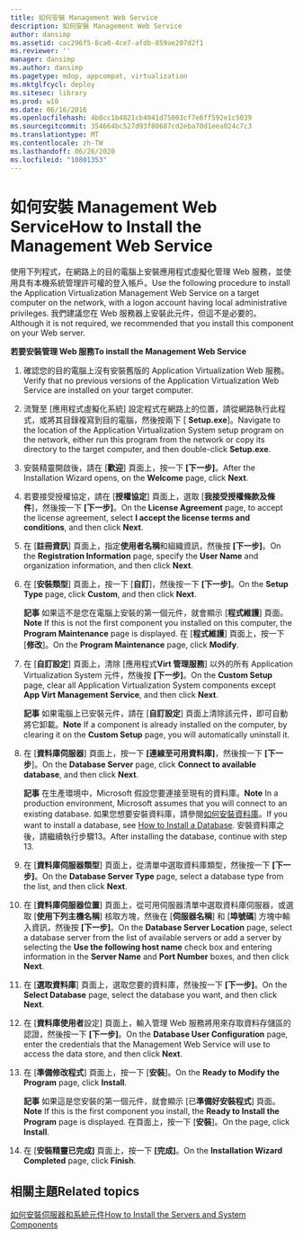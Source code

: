 ```yaml
---
title: 如何安裝 Management Web Service
description: 如何安裝 Management Web Service
author: dansimp
ms.assetid: cac296f5-8ca0-4ce7-afdb-859ae207d2f1
ms.reviewer: ''
manager: dansimp
ms.author: dansimp
ms.pagetype: mdop, appcompat, virtualization
ms.mktglfcycl: deploy
ms.sitesec: library
ms.prod: w10
ms.date: 06/16/2016
ms.openlocfilehash: 4b8cc1b4821cb4041d75003cf7e6ff592e1c5039
ms.sourcegitcommit: 354664bc527d93f80687cd2eba70d1eea024c7c3
ms.translationtype: MT
ms.contentlocale: zh-TW
ms.lasthandoff: 06/26/2020
ms.locfileid: "10801353"
---
```

# <span data-ttu-id="a3de7-103">如何安裝 Management Web Service</span><span class="sxs-lookup"><span data-stu-id="a3de7-103">How to Install the Management Web Service</span></span>


<span data-ttu-id="a3de7-104">使用下列程式，在網路上的目的電腦上安裝應用程式虛擬化管理 Web 服務，並使用具有本機系統管理許可權的登入帳戶。</span><span class="sxs-lookup"><span data-stu-id="a3de7-104">Use the following procedure to install the Application Virtualization Management Web Service on a target computer on the network, with a logon account having local administrative privileges.</span></span> <span data-ttu-id="a3de7-105">我們建議您在 Web 服務器上安裝此元件，但這不是必要的。</span><span class="sxs-lookup"><span data-stu-id="a3de7-105">Although it is not required, we recommended that you install this component on your Web server.</span></span>

**<span data-ttu-id="a3de7-106">若要安裝管理 Web 服務</span><span class="sxs-lookup"><span data-stu-id="a3de7-106">To install the Management Web Service</span></span>**

1.  <span data-ttu-id="a3de7-107">確認您的目的電腦上沒有安裝舊版的 Application Virtualization Web 服務。</span><span class="sxs-lookup"><span data-stu-id="a3de7-107">Verify that no previous versions of the Application Virtualization Web Service are installed on your target computer.</span></span>

2.  <span data-ttu-id="a3de7-108">流覽至 [應用程式虛擬化系統] 設定程式在網路上的位置，請從網路執行此程式，或將其目錄複寫到目的電腦，然後按兩下 [ **Setup.exe**]。</span><span class="sxs-lookup"><span data-stu-id="a3de7-108">Navigate to the location of the Application Virtualization System setup program on the network, either run this program from the network or copy its directory to the target computer, and then double-click **Setup.exe**.</span></span>

3.  <span data-ttu-id="a3de7-109">安裝精靈開啟後，請在 [**歡迎**] 頁面上，按一下 **[下一步]**。</span><span class="sxs-lookup"><span data-stu-id="a3de7-109">After the Installation Wizard opens, on the **Welcome** page, click **Next**.</span></span>

4.  <span data-ttu-id="a3de7-110">若要接受授權協定，請在 [**授權協定**] 頁面上，選取 [**我接受授權條款及條件**]，然後按一下 **[下一步]**。</span><span class="sxs-lookup"><span data-stu-id="a3de7-110">On the **License Agreement** page, to accept the license agreement, select **I accept the license terms and conditions**, and then click **Next**.</span></span>

5.  <span data-ttu-id="a3de7-111">在 [**註冊資訊**] 頁面上，指定**使用者名稱**和組織資訊，然後按 **[下一步]**。</span><span class="sxs-lookup"><span data-stu-id="a3de7-111">On the **Registration Information** page, specify the **User Name** and organization information, and then click **Next**.</span></span>

6.  <span data-ttu-id="a3de7-112">在 [**安裝類型**] 頁面上，按一下 [**自訂**]，然後按一下 **[下一步]**。</span><span class="sxs-lookup"><span data-stu-id="a3de7-112">On the **Setup Type** page, click **Custom**, and then click **Next**.</span></span>

    <span data-ttu-id="a3de7-113">**記事** 如果這不是您在電腦上安裝的第一個元件，就會顯示 [**程式維護**] 頁面。</span><span class="sxs-lookup"><span data-stu-id="a3de7-113">**Note** If this is not the first component you installed on this computer, the **Program Maintenance** page is displayed.</span></span> <span data-ttu-id="a3de7-114">在 [**程式維護**] 頁面上，按一下 [**修改**]。</span><span class="sxs-lookup"><span data-stu-id="a3de7-114">On the **Program Maintenance** page, click **Modify**.</span></span>

     

7.  <span data-ttu-id="a3de7-115">在 [**自訂設定**] 頁面上，清除 [應用程式**Virt 管理服務**] 以外的所有 Application Virtualization System 元件，然後按 **[下一步]**。</span><span class="sxs-lookup"><span data-stu-id="a3de7-115">On the **Custom Setup** page, clear all Application Virtualization System components except **App Virt Management Service**, and then click **Next**.</span></span>

    <span data-ttu-id="a3de7-116">**記事** 如果電腦上已安裝元件，請在 [**自訂設定**] 頁面上清除該元件，即可自動將它卸載。</span><span class="sxs-lookup"><span data-stu-id="a3de7-116">**Note** If a component is already installed on the computer, by clearing it on the **Custom Setup** page, you will automatically uninstall it.</span></span>

     

8.  <span data-ttu-id="a3de7-117">在 [**資料庫伺服器**] 頁面上，按一下 **[連線至可用資料庫]**，然後按一下 **[下一步**]。</span><span class="sxs-lookup"><span data-stu-id="a3de7-117">On the **Database Server** page, click **Connect to available database**, and then click **Next**.</span></span>

    <span data-ttu-id="a3de7-118">**記事** 在生產環境中，Microsoft 假設您要連接至現有的資料庫。</span><span class="sxs-lookup"><span data-stu-id="a3de7-118">**Note** In a production environment, Microsoft assumes that you will connect to an existing database.</span></span> <span data-ttu-id="a3de7-119">如果您想要安裝資料庫，請參閱[如何安裝資料庫](how-to-install-a-database.md)。</span><span class="sxs-lookup"><span data-stu-id="a3de7-119">If you want to install a database, see [How to Install a Database](how-to-install-a-database.md).</span></span> <span data-ttu-id="a3de7-120">安裝資料庫之後，請繼續執行步驟13。</span><span class="sxs-lookup"><span data-stu-id="a3de7-120">After installing the database, continue with step 13.</span></span>

     

9.  <span data-ttu-id="a3de7-121">在 [**資料庫伺服器類型**] 頁面上，從清單中選取資料庫類型，然後按一下 **[下一步]**。</span><span class="sxs-lookup"><span data-stu-id="a3de7-121">On the **Database Server Type** page, select a database type from the list, and then click **Next**.</span></span>

10. <span data-ttu-id="a3de7-122">在 [**資料庫伺服器位置**] 頁面上，從可用伺服器清單中選取資料庫伺服器，或選取 [**使用下列主機名稱**] 核取方塊，然後在 [**伺服器名稱**] 和 [**埠號碼**] 方塊中輸入資訊，然後按 **[下一步]**。</span><span class="sxs-lookup"><span data-stu-id="a3de7-122">On the **Database Server Location** page, select a database server from the list of available servers or add a server by selecting the **Use the following host name** check box and entering information in the **Server Name** and **Port Number** boxes, and then click **Next**.</span></span>

11. <span data-ttu-id="a3de7-123">在 [**選取資料庫**] 頁面上，選取您要的資料庫，然後按一下 **[下一步]**。</span><span class="sxs-lookup"><span data-stu-id="a3de7-123">On the **Select Database** page, select the database you want, and then click **Next**.</span></span>

12. <span data-ttu-id="a3de7-124">在 [**資料庫使用者**設定] 頁面上，輸入管理 Web 服務將用來存取資料存儲區的認證，然後按一下 **[下一步]**。</span><span class="sxs-lookup"><span data-stu-id="a3de7-124">On the **Database User Configuration** page, enter the credentials that the Management Web Service will use to access the data store, and then click **Next**.</span></span>

13. <span data-ttu-id="a3de7-125">在 [**準備修改程式**] 頁面上，按一下 [**安裝**]。</span><span class="sxs-lookup"><span data-stu-id="a3de7-125">On the **Ready to Modify the Program** page, click **Install**.</span></span>

    <span data-ttu-id="a3de7-126">**記事** 如果這是您安裝的第一個元件，就會顯示 [已**準備好安裝程式**] 頁面。</span><span class="sxs-lookup"><span data-stu-id="a3de7-126">**Note** If this is the first component you install, the **Ready to Install the Program** page is displayed.</span></span> <span data-ttu-id="a3de7-127">在頁面上，按一下 [**安裝**]。</span><span class="sxs-lookup"><span data-stu-id="a3de7-127">On the page, click **Install**.</span></span>

     

14. <span data-ttu-id="a3de7-128">在 [**安裝精靈已完成]** 頁面上，按一下 **[完成]**。</span><span class="sxs-lookup"><span data-stu-id="a3de7-128">On the **Installation Wizard Completed** page, click **Finish**.</span></span>

## <span data-ttu-id="a3de7-129">相關主題</span><span class="sxs-lookup"><span data-stu-id="a3de7-129">Related topics</span></span>


[<span data-ttu-id="a3de7-130">如何安裝伺服器和系統元件</span><span class="sxs-lookup"><span data-stu-id="a3de7-130">How to Install the Servers and System Components</span></span>](how-to-install-the-servers-and-system-components.md)

 

 





